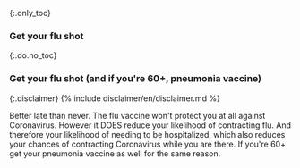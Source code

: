 {:.only_toc}
### Get your flu shot

{:.do.no_toc}
### Get your flu shot (and if you're 60+, pneumonia vaccine)

{:.disclaimer}
{% include disclaimer/en/disclaimer.md %}


Better late than never. The flu vaccine won't protect you at all against Coronavirus. However it DOES reduce your likelihood of contracting flu. And therefore your likelihood of needing to be hospitalized, which also reduces your chances of contracting Coronavirus while you are there. If you're 60+ get your pneumonia vaccine as well for the same reason.
